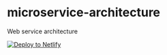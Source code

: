 # microservice-architecture
Web service architecture

<a href="softgrand.ir"><img src="https://pasteboard.co/IlaseqG.png" alt="Deploy to Netlify"></a>

